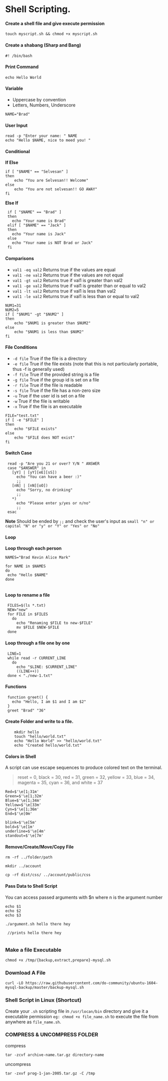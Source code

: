 # Shell Scripting.

#### Create a shell file and give execute permission

```
touch myscript.sh && chmod +x myscript.sh
```


#### Create a shabang (Sharp and Bang)

```
#! /bin/bash

```


#### Print Command
```
echo Hello World
```

#### Variable
* Uppercase by convention
* Letters, Numbers, Underscore

```
NAME="Brad"
```

#### User Input

```
read -p "Enter your name: " NAME
echo "Hello $NAME, nice to meed you! "
```

#### Conditional

**If Else**
```
if [ "$NAME" == "Selvesan" ]
then
    echo "You are Selvesan!! Welcome"
else
    echo "You are not selvesan!! GO AWAY"
fi
```

**Else If**

```
 if [ "$NAME" == "Brad" ]
 then
   echo "Your name is Brad"
 elif [ "$NAME" == "Jack" ]
 then
   echo "Your name is Jack"
 else
   echo "Your name is NOT Brad or Jack"
 fi

```


#### Comparisons
* `val1 -eq val2` Returns true if the values are equal
* `val1 -ne val2` Returns true if the values are not equal
* `val1 -gt val2` Returns true if val1 is greater than val2
* `val1 -ge val2` Returns true if val1 is greater than or equal to val2
* `val1 -lt val2` Returns true if val1 is less than val2
* `val1 -le val2` Returns true if val1 is less than or equal to val2

```
NUM1=31
NUM2=5
if [ "$NUM1" -gt "$NUM2" ]
then
    echo "$NUM1 is greater than $NUM2"
else
    echo "$NUM1 is less than $NUM2"
fi
```


#### File Conditions

* `-d file`   True if the file is a directory
*  `-e file`   True if the file exists (note that this is not particularly portable, thus -f is generally used)
*  `-f file`   True if the provided string is a file
*  `-g file`   True if the group id is set on a file
*  `-r file`   True if the file is readable
*  `-s file`   True if the file has a non-zero size
*  `-u`    True if the user id is set on a file
*  `-w`    True if the file is writable
*  `-x`    True if the file is an executable

```
FILE="test.txt"
if [ -e "$FILE" ]
then
    echo "$FILE exists"
else
    echo "$FILE does NOT exist"
fi

```



#### Switch Case

```
 read -p "Are you 21 or over? Y/N " ANSWER
 case "$ANSWER" in 
   [yY] | [yY][eE][sS])
     echo "You can have a beer :)"
     ;;
   [nN] | [nN][oO])
     echo "Sorry, no drinking"
     ;;
   *)
     echo "Please enter y/yes or n/no"
     ;;
 esac
```
**Note** Should be ended by `;;` and check the user's input as `small "n" or capital "N" or "y" or "Y" or "Yes" or "No"`


#### Loop
**Loop through each person**
```
NAMES="Brad Kevin Alice Mark"

for NAME in $NAMES
do
 echo "Hello $NAME"
done
 
```

#### Loop to rename a file

```
 FILES=$(ls *.txt)
 NEW="new"
 for FILE in $FILES
   do
     echo "Renaming $FILE to new-$FILE"
     mv $FILE $NEW-$FILE
 done
```

#### Loop through a file one by one

```
 LINE=1
 while read -r CURRENT_LINE
   do
     echo "$LINE: $CURRENT_LINE"
     ((LINE++))
 done < "./new-1.txt"
```


#### Functions

```
 function greet() {
   echo "Hello, I am $1 and I am $2"
 }
 greet "Brad" "36"
```

#### Create Folder and write to a file.
```
    mkdir hello
    touch "hello/world.txt"
    echo "Hello World" >> "hello/world.txt"
    echo "Created hello/world.txt"
```

#### Colors in Shell
A script can use escape sequences to produce colored text on the terminal.

> reset = 0, black = 30, red = 31, green = 32, yellow = 33, blue = 34, magenta = 35, cyan = 36, and white = 37

```
Red=$'\e[1;31m'
Green=$'\e[1;32m'
Blue=$'\e[1;34m'
Yellow=$'\e[33m'
Cyn=$'\e[1;36m'
End=$'\e[0m'

blink=$'\e[5m'
bold=$'\e[1m'
underline=$'\e[4m'
standout=$'\e[7m'
```

#### Remove/Create/Move/Copy File

```
rm -rf ../folder/path
```

```
mkdir ../account
```



```
cp -rf dist/css/ ../account/public/css
```


#### Pass Data to Shell Script

You can access passed arguments with $n where n is the argument number

```
echo $1
echo $2
echo $3

./argument.sh hello there hey 
 
 //prints hello there hey


```


### Make a file Executable

```
chmod +x /tmp/{backup,extract,prepare}-mysql.sh
```


### Download A File
```
curl -LO https://raw.githubusercontent.com/do-community/ubuntu-1604-mysql-backup/master/backup-mysql.sh
```


### Shell Script in Linux (Shortcut)
Create your `.sh` scripting file in `/usr/locan/bin` directory and give it a executable permission `eg: chmod +x file_name.sh` to execute the file from anywhere as `file_name.sh`.




### COMPRESS & UNCOMPRESS FOLDER
compress
```
tar -zcvf archive-name.tar.gz directory-name
```

uncompress
```
tar -zxvf prog-1-jan-2005.tar.gz -C /tmp
```
